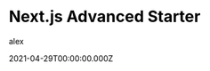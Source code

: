 ---
title: Next.js Advanced Starter
github: https://github.com/agcty/nextjs-advanced-starter
demo: https://nextjs-advanced-starter.vercel.app/
license: null
author: alex
author_link: ''
author_twitter: agctyz
date: 2021-04-29T00:00:00.000Z
ssg:
  - Next
cms: null
css:
  - Tailwind
category:
  - Boilerplate
description: >-
  An opinionated starter skeleton with advanced features for Next.js.Use
  Tailwind CSS, ESLint, Prettier & absolute imports instantly. Easily extendable
  zero-config template for pros and beginners.
draft: true
publish_date: '2020-10-04T20:00:48Z'
update_date: '2022-03-30T13:10:41Z'
github_star: 168
github_fork: 21
---